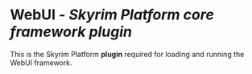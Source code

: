 # **WebUI** - _Skyrim Platform core framework plugin_

This is the Skyrim Platform **plugin** required for loading and running the WebUI framework.
